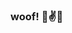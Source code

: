 ### woof! 🐶✌️🚀

<!---
chihuawesome/chihuawesome is a ✨ special ✨ repository because its `README.md` (this file) appears on your GitHub profile.
You can click the Preview link to take a look at your changes.
--->
